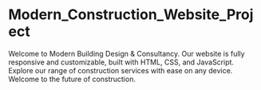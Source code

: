 # Modern_Construction_Website_Project
Welcome to Modern Building Design &amp; Consultancy. Our website is fully responsive and customizable, built with HTML, CSS, and JavaScript. Explore our range of construction services with ease on any device. Welcome to the future of construction.
